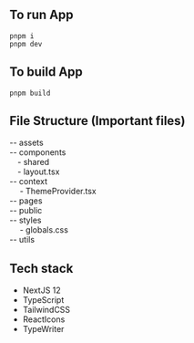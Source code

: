 ## To run App
```
pnpm i
pnpm dev
```

## To build App
```
pnpm build
```

## File Structure (Important files)
-- assets  
-- components  
&emsp;- shared  
&emsp;- layout.tsx  
-- context  
&emsp; - ThemeProvider.tsx  
-- pages  
-- public  
-- styles  
&emsp; - globals.css  
-- utils  

## Tech stack

- NextJS 12
- TypeScript
- TailwindCSS
- ReactIcons
- TypeWriter

